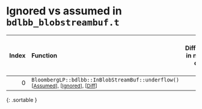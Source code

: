 # Ignored vs assumed in `bdlbb_blobstreambuf.t`

<script src="../sorttable.js"></script>

|   Index | Function                                                                                                                            |   Difference in number of lines |   Function size difference in bytes |   Number of lines in assumed build | Number of bytes in assumed build   |   Number of lines in ignored build | Number of bytes in ignored build   |
|--------:|:------------------------------------------------------------------------------------------------------------------------------------|--------------------------------:|------------------------------------:|-----------------------------------:|:-----------------------------------|-----------------------------------:|:-----------------------------------|
|       0 | `BloombergLP::bdlbb::InBlobStreamBuf::underflow()` <sup>\[[Assumed](0.assume.s)\], \[[Ignored](0.none.s)\], \[[Diff](0.diff.html)\] |                               1 |                                   0 |                                144 | 4,246,672                          |                                144 | 4,246,064                          |
{: .sortable }
